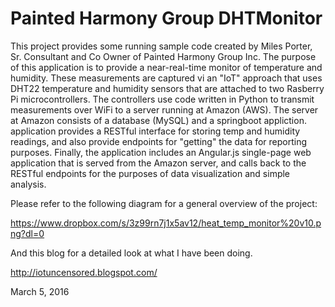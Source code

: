 # Painted Harmony Group DHTMonitor

This project provides some running sample code created by Miles Porter, Sr. Consultant and Co Owner of Painted Harmony
Group Inc.  The purpose of this application is to provide a near-real-time monitor of temperature and humidity.  These
 measurements are captured vi an "IoT" approach that uses DHT22 temperature and humidity sensors that are attached to
 two Rasberry Pi microcontrollers.  The controllers use code written in Python to transmit measurements over WiFi to
 a server running at Amazon (AWS).  The server at Amazon consists of a database (MySQL) and a springboot appliction.
 application provides a RESTful interface for storing temp and humidity readings, and also provide endpoints for
 "getting" the data for reporting purposes.  Finally, the application includes an Angular.js single-page web application
 that is served from the Amazon server, and calls back to the RESTful endpoints for the purposes of data visualization
 and simple analysis.
 
 Please refer to the following diagram for a general overview of the project:
 
https://www.dropbox.com/s/3z99rn7j1x5av12/heat_temp_monitor%20v10.png?dl=0

And this blog for a detailed look at what I have been doing.

http://iotuncensored.blogspot.com/

March 5, 2016
